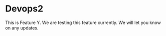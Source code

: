 # Devops2


This is Feature Y. We are testing this feature currently. We will let you know on any updates.
